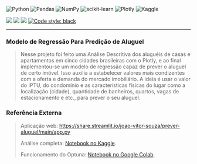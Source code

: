 ![Python](https://img.shields.io/badge/python-3670A0?style=for-the-badge&logo=python&logoColor=ffdd54)
![Pandas](https://img.shields.io/badge/pandas-%23150458.svg?style=for-the-badge&logo=pandas&logoColor=white)
![NumPy](https://img.shields.io/badge/numpy-%23013243.svg?style=for-the-badge&logo=numpy&logoColor=white)
![scikit-learn](https://img.shields.io/badge/scikit--learn-%23F7931E.svg?style=for-the-badge&logo=scikit-learn&logoColor=white)
![Plotly](https://img.shields.io/badge/Plotly-%233F4F75.svg?style=for-the-badge&logo=plotly&logoColor=white)
![Kaggle](https://img.shields.io/badge/Kaggle-035a7d?style=for-the-badge&logo=kaggle&logoColor=white)


<img src="https://img.shields.io/github/license/joao-vitor-souza/prever-aluguel?style=flat-square"> <img src="https://img.shields.io/github/languages/top/joao-vitor-souza/prever-aluguel?style=flat-square"> <img src="https://img.shields.io/github/last-commit/joao-vitor-souza/prever-aluguel?style=flat-square"> 
[![Code style: black](https://img.shields.io/badge/code%20style-black-000000.svg?style=flat-square)](https://github.com/psf/black)

---

### Modelo de Regressão Para Predição de Aluguel


> Nesse projeto foi feito uma Análise Descritiva dos aluguéis de casas e apartamentos em cinco cidades brasileiras com o Plotly, e ao final implementou-se um modelo de regressão capaz de prever o aluguel de certo imóvel. Isso auxilia a estabelecer valores mais condizentes com a oferta e demanda do mercado imobiliário. A ideia é usar o valor do IPTU, do condomínio e as características físicas do lugar como a localização (cidade), quantidade de banheiros, quartos, vagas de estacionamento e etc., para prever o seu aluguel.


### Referência Externa

> Aplicação web: https://share.streamlit.io/joao-vitor-souza/prever-aluguel/main/app.py
>
> Análise completa: [Notebook no Kaggle](https://www.kaggle.com/joaovitorsilva/modelo-de-regress-o-para-prever-aluguel).
> 
> Funcionamento do Optuna: [Notebook no Google Colab](https://colab.research.google.com/drive/1TW5itzRn0sq5C6U6p-4tPM5-l8vcCEVv?usp=sharing).
